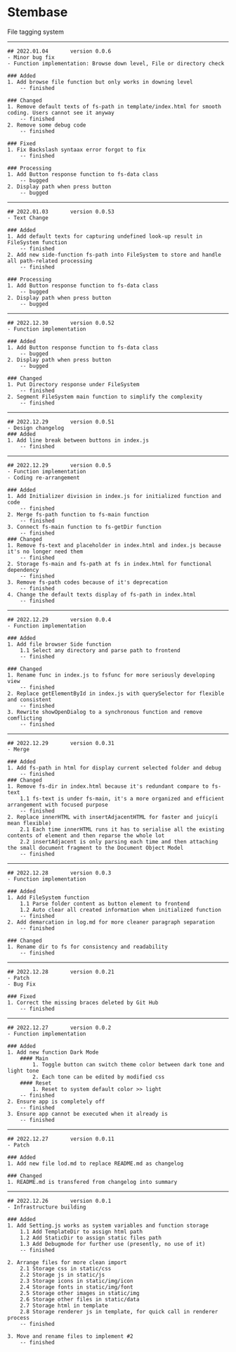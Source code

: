 # Stembase
 File tagging system

---
	## 2022.01.04		version 0.0.6
	- Minor bug fix
	- Function implementation: Browse down level, File or directory check
	
	### Added
	1. Add browse file function but only works in downing level
		-- finished
		
	### Changed
	1. Remove default texts of fs-path in template/index.html for smooth coding. Users cannot see it anyway 
		-- finished
	2. Remove some debug code
		-- finished
		
	### Fixed
	1. Fix Backslash syntaax error forgot to fix
		-- finished
	
	### Processing
	1. Add Button response function to fs-data class
		-- bugged
	2. Display path when press button
		-- bugged
---
	## 2022.01.03		version 0.0.53
	- Text Change
	
	### Added
	1. Add default texts for capturing undefined look-up result in FileSystem function
		-- finished
	2. Add new side-function fs-path into FileSystem to store and handle all path-related processing
		-- finished
		
	### Processing
	1. Add Button response function to fs-data class
		-- bugged
	2. Display path when press button
		-- bugged
---
	## 2022.12.30		version 0.0.52
	- Function implementation
	
	### Added
	1. Add Button response function to fs-data class
		-- bugged
	2. Display path when press button
		-- bugged
		
	### Changed
	1. Put Directory response under FileSystem 
		-- finished
	2. Segment FileSystem main function to simplify the complexity
		-- finished
		
---
	## 2022.12.29		version 0.0.51
	- Design changelog
	### Added
	1. Add line break between buttons in index.js
		-- finished
	
---
	## 2022.12.29		version 0.0.5
	- Function implementation
	- Coding re-arrangement
	
	### Added
	1. Add Initializer division in index.js for initialized function and code
		-- finished
	2. Merge fs-path function to fs-main function
		-- finished
	3. Connect fs-main function to fs-getDir function
		-- finished
	### Changed
	1. Remove fs-text and placeholder in index.html and index.js because it's no longer need them
		-- finished
	2. Storage fs-main and fs-path at fs in index.html for functional dependency
		-- finished
	3. Remove fs-path codes because of it's deprecation
		-- finished
	4. Change the default texts display of fs-path in index.html
		-- finished
---
	## 2022.12.29		version 0.0.4
	- Function implementation
	
	### Added
	1. Add file browser Side function
		1.1 Select any directory and parse path to frontend
		-- finished
	
	### Changed
	1. Rename func in index.js to fsfunc for more seriously developing view
		-- finished
	2. Replace getElementById in index.js with querySelector for flexible and consistent
		-- finished
	3. Rewrite showOpenDialog to a synchronous function and remove comflicting
		-- finished
---
	## 2022.12.29		version 0.0.31
	- Merge
	
	### Added
	1. Add fs-path in html for display current selected folder and debug
		-- finished
	### Changed 
	1. Remove fs-dir in index.html because it's redundant compare to fs-text
		1.1 fs-text is under fs-main, it's a more organized and efficient arrangement with focused purpose
		-- finished
	2. Replace innerHTML with insertAdjacentHTML for faster and juicy(i mean flexible)
		2.1 Each time innerHTML runs it has to serialise all the existing contents of element and then reparse the whole lot
		2.2 insertAdjacent is only parsing each time and then attaching the small document fragment to the Document Object Model
		-- finished
---	
	## 2022.12.28		version 0.0.3
	- Function implementation
	
	### Added
	1. Add FileSystem function 
		1.1 Parse folder content as button element to frontend
		1.2 Auto clear all created information when initialized function
		-- finished
	2. Add demarcation in log.md for more cleaner paragraph separation
		-- finished
		
	### Changed
	1. Rename dir to fs for consistency and readability
		-- finished
---
	## 2022.12.28		version 0.0.21
	- Patch
	- Bug Fix 
	
	### Fixed
	1. Correct the missing braces deleted by Git Hub
		-- finished
---		
	## 2022.12.27		version 0.0.2
	- Function implementation
	
	### Added
	1. Add new function Dark Mode
		#### Main
			1. Toggle button can switch theme color between dark tone and light tone
			2. Each tone can be edited by modified css
		#### Reset
			1. Reset to system default color >> light
		-- finished
	2. Ensure app is completely off
		-- finished
	3. Ensure app cannot be executed when it already is
		-- finished
---	
	## 2022.12.27		version 0.0.11
	- Patch
	
	### Added
	1. Add new file lod.md to replace README.md as changelog
	
	### Changed
	1. README.md is transfered from changelog into summary
---
	## 2022.12.26		version 0.0.1
	- Infrastructure building
	
	### Added	
	1. Add Setting.js works as system variables and function storage 
		1.1 Add TemplateDir to assign html path
		1.2 Add StaticDir to assign static files path
		1.3 Add Debugmode for further use (presently, no use of it)
		-- finished

	2. Arrange files for more clean import
		2.1 Storage css in static/css
		2.2 Storage js in static/js
		2.3 Storage icons in static/img/icon
		2.4 Storage fonts in static/img/font
		2.5 Storage other images in static/img
		2.6 Storage other files in static/data
		2.7 Storage html in template
		2.8 Storage renderer js in template, for quick call in renderer process
		-- finished
	
	3. Move and rename files to implement #2
		-- finished